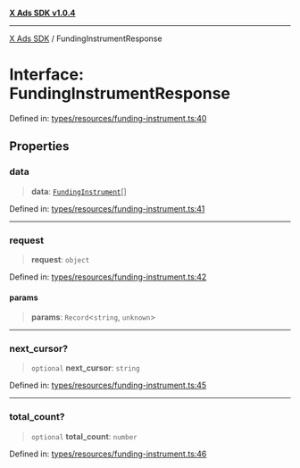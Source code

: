 [**X Ads SDK v1.0.4**](../README.md)

***

[X Ads SDK](../globals.md) / FundingInstrumentResponse

# Interface: FundingInstrumentResponse

Defined in: [types/resources/funding-instrument.ts:40](https://github.com/kage1020/x-ads-sdk/blob/main/src/types/resources/funding-instrument.ts#L40)

## Properties

### data

> **data**: [`FundingInstrument`](FundingInstrument.md)[]

Defined in: [types/resources/funding-instrument.ts:41](https://github.com/kage1020/x-ads-sdk/blob/main/src/types/resources/funding-instrument.ts#L41)

***

### request

> **request**: `object`

Defined in: [types/resources/funding-instrument.ts:42](https://github.com/kage1020/x-ads-sdk/blob/main/src/types/resources/funding-instrument.ts#L42)

#### params

> **params**: `Record`\<`string`, `unknown`\>

***

### next\_cursor?

> `optional` **next\_cursor**: `string`

Defined in: [types/resources/funding-instrument.ts:45](https://github.com/kage1020/x-ads-sdk/blob/main/src/types/resources/funding-instrument.ts#L45)

***

### total\_count?

> `optional` **total\_count**: `number`

Defined in: [types/resources/funding-instrument.ts:46](https://github.com/kage1020/x-ads-sdk/blob/main/src/types/resources/funding-instrument.ts#L46)
